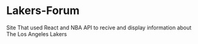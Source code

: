 # Lakers-Forum
Site That used React and NBA API to recive and display information about The Los Angeles Lakers
